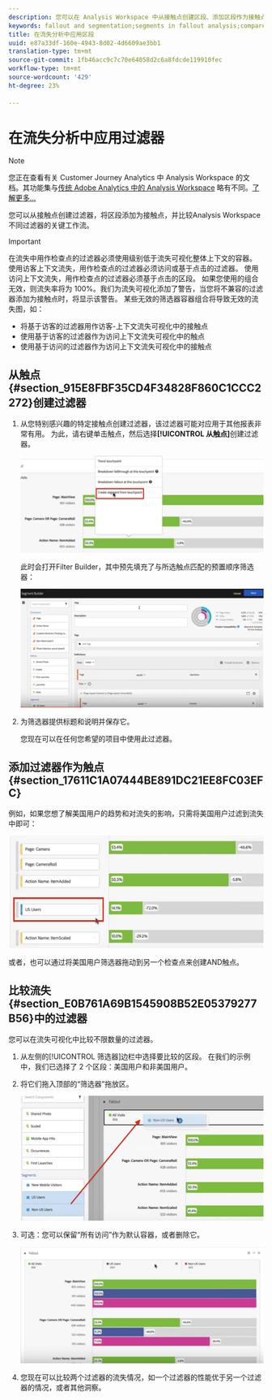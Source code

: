 ```yaml
---
description: 您可以在 Analysis Workspace 中从接触点创建区段、添加区段作为接触点，并比较多个区段之间的关键工作流程。
keywords: fallout and segmentation;segments in fallout analysis;compare segments in fallout
title: 在流失分析中应用区段
uuid: e87a33df-160e-4943-8d02-4d6609ae3bb1
translation-type: tm+mt
source-git-commit: 1fb46acc9c7c70e64058d2c6a8fdcde119910fec
workflow-type: tm+mt
source-wordcount: '429'
ht-degree: 23%

---
```



# 在流失分析中应用过滤器

>[!NOTE]
>
>您正在查看有关 Customer Journey Analytics 中 Analysis Workspace 的文档。其功能集与[传统 Adobe Analytics 中的 Analysis Workspace](https://docs.adobe.com/content/help/zh-Hans/analytics/analyze/analysis-workspace/home.html) 略有不同。[了解更多...](/help/getting-started/cja-aa.md)

您可以从接触点创建过滤器，将区段添加为接触点，并比较Analysis Workspace不同过滤器的关键工作流。

>[!IMPORTANT]
>
>在流失中用作检查点的过滤器必须使用级别低于流失可视化整体上下文的容器。 使用访客上下文流失，用作检查点的过滤器必须访问或基于点击的过滤器。 使用访问上下文流失，用作检查点的过滤器必须基于点击的区段。 如果您使用的组合无效，则流失率将为 100%。我们为流失可视化添加了警告，当您将不兼容的过滤器添加为接触点时，将显示该警告。 某些无效的筛选器容器组合将导致无效的流失图，如：

* 将基于访客的过滤器用作访客-上下文流失可视化中的接触点
* 使用基于访客的过滤器作为访问上下文流失可视化中的触点
* 使用基于访问的过滤器作为访问上下文流失可视化中的接触点

## 从触点{#section_915E8FBF35CD4F34828F860C1CCC2272}创建过滤器

1. 从您特别感兴趣的特定接触点创建过滤器，该过滤器可能对应用于其他报表非常有用。 为此，请右键单击触点，然后选择&#x200B;**[!UICONTROL 从触点]**&#x200B;创建过滤器。

   ![](assets/segment-from-touchpoint.png)

   此时会打开Filter Builder，其中预先填充了与所选触点匹配的预置顺序筛选器：

   ![](assets/segment-builder.png)

1. 为筛选器提供标题和说明并保存它。

   您现在可以在任何您希望的项目中使用此过滤器。

## 添加过滤器作为触点{#section_17611C1A07444BE891DC21EE8FC03EFC}

例如，如果您想了解美国用户的趋势和对流失的影响，只需将美国用户过滤到流失中即可：

![](assets/segment-touchpoint.png)

或者，也可以通过将美国用户筛选器拖动到另一个检查点来创建AND触点。

## 比较流失{#section_E0B761A69B1545908B52E05379277B56}中的过滤器

您可以在流失可视化中比较不限数量的过滤器。

1. 从左侧的[!UICONTROL 筛选器]边栏中选择要比较的区段。 在我们的示例中，我们已选择了 2 个区段：美国用户和非美国用户。
1. 将它们拖入顶部的“筛选器”拖放区。

   ![](assets/segment-drop.png)

1. 可选：您可以保留“所有访问”作为默认容器，或者删除它。

   ![](assets/seg-compare.png)

1. 您现在可以比较两个过滤器的流失情况，如一个过滤器的性能优于另一个过滤器的情况，或者其他洞察。
